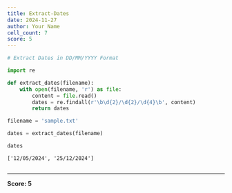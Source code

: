 ```yaml
---
title: Extract-Dates
date: 2024-11-27
author: Your Name
cell_count: 7
score: 5
---
```


```python
# Extract Dates in DD/MM/YYYY Format
```


```python
import re
```


```python
def extract_dates(filename):
    with open(filename, 'r') as file:
        content = file.read()
        dates = re.findall(r'\b\d{2}/\d{2}/\d{4}\b', content)
        return dates

```


```python
filename = 'sample.txt'
```


```python
dates = extract_dates(filename)
```


```python
dates
```




    ['12/05/2024', '25/12/2024']




```python

```


---
**Score: 5**
